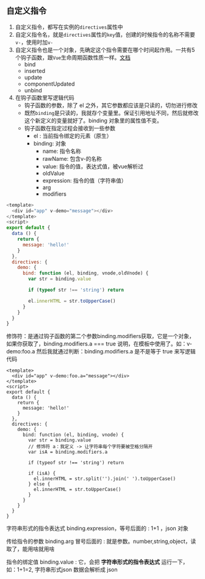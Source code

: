 ## 自定义指令

1. 自定义指令，都写在实例的`directives`属性中
2. 自定义指令名，就是`directives`属性的`key`值，创建的时候指令的名称不需要`v-`，使用时加`v-`
3. 自定义指令也是一个对象，先确定这个指令需要在哪个时间起作用。一共有5个钩子函数，跟`Vue`生命周期函数性质一样。[文档](https://cn.vuejs.org/v2/guide/custom-directive.html#%E9%92%A9%E5%AD%90%E5%87%BD%E6%95%B0)
    - bind
    - inserted
    - update
    - componentUpdated
    - unbind
4. 在钩子函数里写逻辑代码
    - 钩子函数的参数，除了 el 之外，其它参数都应该是只读的，切勿进行修改
    - 既然`binding`是只读的，我就存个变量里。保证引用地址不同，然后就修改这个新定义的变量就好了。binding 对象里的属性值不变。
    - 钩子函数在指定过程会接收到一些参数
      - el : 当前指令绑定的元素（原生）
      - binding: 对象
        -  name: 指令名称
        -  rawName: 包含v-的名称
        -  value: 指令的值，表达式值，被vue解析过
        -  oldValue
        -  expression: 指令的值（字符串值）
        -  arg
        -  modifiers

```javascript
<template>
  <div id="app" v-demo="message"></div>
</template>
<script>
export default {
  data () {
    return {
      message: 'hello!'
    }
  },
  directives: {
    demo: {
      bind: function (el, binding, vnode,oldVnode) {
        var str = binding.value

        if (typeof str !== 'string') return

        el.innerHTML = str.toUpperCase()
      }
    }
  }
}
```

修饰符：是通过钩子函数的第二个参数binding.modifiers获取，它是一个对象，如果你获取了，binding.modifiers.a === true 说明，在模板中使用了。如：v-demo:foo.a
然后我就通过判断：binding.modifiers.a 是不是等于 true
来写逻辑代码

```
<template>
  <div id="app" v-demo:foo.a="message"></div>
</template>
<script>
export default {
  data () {
    return {
      message: 'hello!'
    }
  },
  directives: {
    demo: {
      bind: function (el, binding, vnode) {
        var str = binding.value
        // 修饰符 a：我定义 -> 让字符串每个字符要被空格分隔开
        var isA = binding.modifiers.a

        if (typeof str !== 'string') return

        if (isA) {
          el.innerHTML = str.split('').join(' ').toUpperCase()
        } else {
          el.innerHTML = str.toUpperCase()
        }
      }
    }
  }
}
```


字符串形式的指令表达式 binding.expression，等号后面的 : 1+1 ，json 对象

传给指令的参数 binding.arg 冒号后面的 : 就是参数。number,string,object，读取了，能用啥就用啥

指令的绑定值 binding.value : 它，会把 **字符串形式的指令表达式** 运行一下，如：1+1=2, 字符串形式json 数据会解析成 json